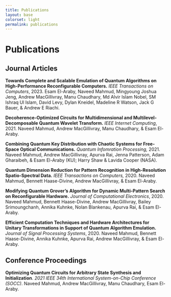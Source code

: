 ```yaml
---
title: Publications
layout: base
colorset: light
permalink: publications
---
```


# Publications

## Journal Articles

**Towards Complete and Scalable Emulation of Quantum Algorithms on High-Performance Reconfigurable Computers.** *IEEE Transactions on Computers*, 2023. Esam El-Araby, Naveed Mahmud, Mingyoung Joshua Jeng, Andrew MacGillivray, Manu Chaudhary, Md Alvir Islam Nobel, SM Ishraq Ul Islam, David Levy, Dylan Kneidel, Madeline R Watson, Jack G Bauer, & Andrew E Riachi.

**Decoherence-Optimized Circuits for Multidimensional and Multilevel-Decomposable Quantum Wavelet Transform.** *IEEE Internet Computing*, 2021. Naveed Mahmud, Andrew MacGillivray, Manu Chaudhary, & Esam El-Araby.

**Combining Quantum Key Distribution with Chaotic Systems for Free-Space Optical Communications.** *Quantum Infomration Processing,* 2021. Naveed Mahmud, Andrew MacGillivray, Apurva Rai, Jenna Patterson, Adam Gharaibeh, & Esam El-Araby (KU); Harry Shaw & Lavida Cooper (NASA).

**Quantum Dimension Reduction for Pattern Recognition in High-Resolution Spatio-Spectral Data.** *IEEE Transactions on Computers,* 2020. Naveed Mahmud, Bennett Haase-Divine, Andrew MacGillivray, & Esam El-Araby.

**Modifying Quantum Grover’s Algorithm for Dynamic Multi-Pattern Search on Reconfigurable Hardware.** *Journal of Computational Electronics*, 2020. Naveed Mahmud, Bennett Haase-Divine, Andrew MacGillivray, Bailey Srimoungchanh, Annika Kuhnke, Nolan Blankenau, Apurva Rai, & Esam El-Araby.

**Efficient Computation Techniques and Hardware Architectures for Unitary Transformations in Support of Quantum Algorithm Emulation.** *Journal of Signal Processing Systems*, 2020. Naveed Mahmud, Bennett Haase-Divine, Annika Kuhnke, Apurva Rai, Andrew MacGillivray, & Esam El-Araby.

## Conference Proceedings
**Optimizing Quantum Circuits for Arbitrary State Synthesis and Initialization**. *2021 IEEE 34th International System-on-Chip Conference (SOCC)*. Naveed Mahmud, Andrew MacGillivray, Manu Chaudhary, Esam El-Araby.
